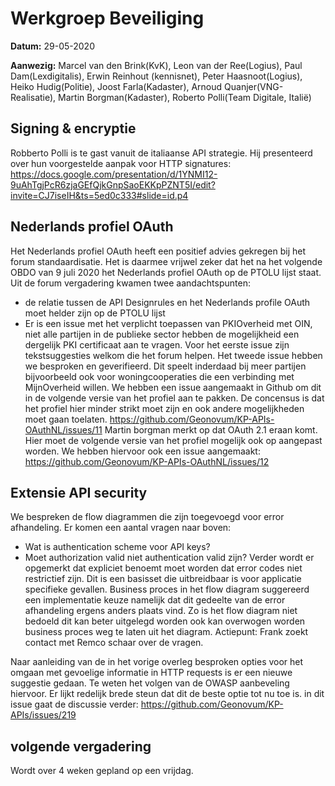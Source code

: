 # Werkgroep Beveiliging

**Datum:** 29-05-2020

**Aanwezig:** 
Marcel van den Brink(KvK), Leon van der Ree(Logius), Paul Dam(Lexdigitalis), Erwin Reinhout (kennisnet), Peter Haasnoot(Logius), Heiko Hudig(Politie), Joost Farla(Kadaster), Arnoud Quanjer(VNG-Realisatie), Martin Borgman(Kadaster), Roberto Polli(Team Digitale, Italië) 


## Signing & encryptie
Robberto Polli is te gast vanuit de italiaanse API strategie. Hij presenteerd over hun voorgestelde aanpak voor HTTP signatures:
https://docs.google.com/presentation/d/1YNMI12-9uAhTgjPcR6zjaGEfQjkGnpSaoEKKpPZNT5I/edit?invite=CJ7iseIH&ts=5ed0c333#slide=id.p4

## Nederlands profiel OAuth
Het Nederlands profiel OAuth heeft een positief advies gekregen bij het forum standaardisatie. Het is daarmee vrijwel zeker dat het na het volgende OBDO van 9 juli 2020 het Nederlands profiel OAuth op de PTOLU lijst staat.
Uit de forum vergadering kwamen twee aandachtspunten:
* de relatie tussen de API Designrules en het Nederlands profile OAuth moet helder zijn op de PTOLU lijst
* Er is een issue met het verplicht toepassen van PKIOverheid met OIN, niet alle partijen in de publieke sector hebben de mogelijkheid een dergelijk PKI certificaat aan te vragen.
Voor het eerste issue zijn tekstsuggesties welkom die het forum helpen.
Het tweede issue hebben we besproken en geverifieerd. Dit speelt inderdaad bij meer partijen bijvoorbeeld ook voor woningcooperaties die een verbinding met MijnOverheid willen. We hebben een issue aangemaakt in Github om dit in de volgende versie van het profiel aan te pakken. De concensus is dat het profiel hier minder strikt moet zijn en ook andere mogelijkheden moet gaan toelaten. https://github.com/Geonovum/KP-APIs-OAuthNL/issues/11
Martin borgman merkt op dat OAuth 2.1 eraan komt. Hier moet de volgende versie van het profiel mogelijk ook op aangepast worden. We hebben hiervoor ook een issue aangemaakt: https://github.com/Geonovum/KP-APIs-OAuthNL/issues/12

## Extensie API security
We bespreken de flow diagrammen die zijn toegevoegd voor error afhandeling. Er komen een aantal vragen naar boven:
* Wat is authentication scheme voor API keys?
* Moet  authorization valid niet authentication valid zijn?
Verder wordt er opgemerkt dat expliciet benoemt moet worden dat error codes niet restrictief zijn. Dit is een basisset die uitbreidbaar is voor applicatie specifieke gevallen.
Business proces in het flow diagram suggereerd een implementatie keuze namelijk dat dit gedeelte van de error afhandeling ergens anders plaats vind. Zo is het flow diagram  niet bedoeld dit kan beter uitgelegd worden ook kan overwogen worden business proces weg te laten uit het diagram. Actiepunt: Frank zoekt contact met Remco schaar over de vragen.

Naar aanleiding van de in het vorige overleg besproken opties voor het omgaan met gevoelige informatie in HTTP requests is er een nieuwe suggestie gedaan. Te weten het volgen van de OWASP aanbeveling hiervoor.
Er lijkt redelijk brede steun dat dit de beste optie tot nu toe is. in dit issue gaat de discussie verder: https://github.com/Geonovum/KP-APIs/issues/219

## volgende vergadering
Wordt over 4 weken gepland op een vrijdag.